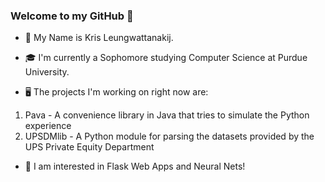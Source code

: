 ### Welcome to my GitHub 👋

- 🧑 My Name is Kris Leungwattanakij.

- 🎓 I'm currently a Sophomore studying Computer Science at Purdue University.

- 🖥️ The projects I'm working on right now are:
1) Pava - A convenience library in Java that tries to simulate the Python experience
2) UPSDMlib - A Python module for parsing the datasets provided by the UPS Private Equity Department

- 🌟 I am interested in Flask Web Apps and Neural Nets!

<!--
**krislwk/krislwk** is a ✨ _special_ ✨ repository because its `README.md` (this file) appears on your GitHub profile.

Here are some ideas to get you started:

- 🔭 I’m currently working on ...
- 🌱 I’m currently learning ...
- 👯 I’m looking to collaborate on ...
- 🤔 I’m looking for help with ...
- 💬 Ask me about ...
- 📫 How to reach me: ...
- 😄 Pronouns: ...
- ⚡ Fun fact: ...
-->
